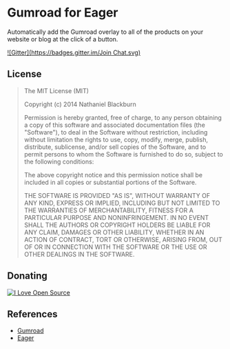 # Gumroad for Eager

Automatically add the Gumroad overlay to all of the products on your website or blog at the click of a button.

[![Gitter](https://badges.gitter.im/Join Chat.svg)](https://gitter.im/nblackburn/eager-gumroad?utm_source=badge&utm_medium=badge&utm_campaign=pr-badge&utm_content=badge)

## License

> The MIT License (MIT)
> 
> Copyright (c) 2014 Nathaniel Blackburn
> 
> Permission is hereby granted, free of charge, to any person obtaining a copy of
> this software and associated documentation files (the "Software"), to deal in
> the Software without restriction, including without limitation the rights to
> use, copy, modify, merge, publish, distribute, sublicense, and/or sell copies of
> the Software, and to permit persons to whom the Software is furnished to do so,
> subject to the following conditions:
> 
> The above copyright notice and this permission notice shall be included in all
> copies or substantial portions of the Software.
> 
> THE SOFTWARE IS PROVIDED "AS IS", WITHOUT WARRANTY OF ANY KIND, EXPRESS OR
> IMPLIED, INCLUDING BUT NOT LIMITED TO THE WARRANTIES OF MERCHANTABILITY, FITNESS
> FOR A PARTICULAR PURPOSE AND NONINFRINGEMENT. IN NO EVENT SHALL THE AUTHORS OR
> COPYRIGHT HOLDERS BE LIABLE FOR ANY CLAIM, DAMAGES OR OTHER LIABILITY, WHETHER
> IN AN ACTION OF CONTRACT, TORT OR OTHERWISE, ARISING FROM, OUT OF OR IN
> CONNECTION WITH THE SOFTWARE OR THE USE OR OTHER DEALINGS IN THE SOFTWARE.

## Donating

[![I Love Open Source](http://www.iloveopensource.io/images/logo-lightbg.png)](http://www.iloveopensource.io/projects/5451846e87659fce66005557)

## References

* [Gumroad](http://gumroad.com)
* [Eager](http://eager.io)
